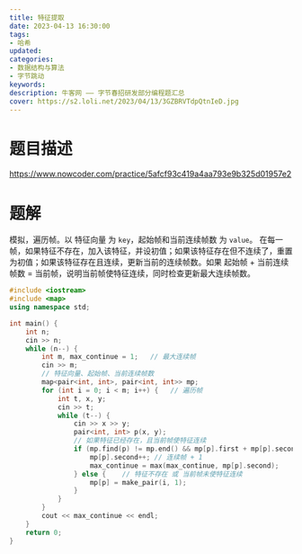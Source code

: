 ```yaml
---
title: 特征提取
date: 2023-04-13 16:30:00
tags:
- 哈希
updated:
categories:
- 数据结构与算法
- 字节跳动
keywords:
description: 牛客网 —— 字节春招研发部分编程题汇总
cover: https://s2.loli.net/2023/04/13/3GZBRVTdpQtnIeD.jpg
---
```


# 题目描述
https://www.nowcoder.com/practice/5afcf93c419a4aa793e9b325d01957e2

# 题解
模拟，遍历帧。以 特征向量 为 `key`，起始帧和当前连续帧数 为 `value`。
在每一帧，如果特征不存在，加入该特征，并设初值；如果该特征存在但不连续了，重置为初值；如果该特征存在且连续，更新当前的连续帧数。如果 起始帧 + 当前连续帧数 = 当前帧，说明当前帧使特征连续，同时检查更新最大连续帧数。
```C++
#include <iostream>
#include <map>
using namespace std;

int main() {
    int n;
    cin >> n;
    while (n--) {
        int m, max_continue = 1;   // 最大连续帧
        cin >> m;
        // 特征向量、起始帧、当前连续帧数
        map<pair<int, int>, pair<int, int>> mp;
        for (int i = 0; i < m; i++) {   // 遍历帧
            int t, x, y;
            cin >> t;
            while (t--) {
                cin >> x >> y;
                pair<int, int> p(x, y);
                // 如果特征已经存在，且当前帧使特征连续
                if (mp.find(p) != mp.end() && mp[p].first + mp[p].second == i) {
                    mp[p].second++; // 连续帧 + 1
                    max_continue = max(max_continue, mp[p].second);
                } else {    // 特征不存在 或 当前帧未使特征连续
                    mp[p] = make_pair(i, 1);
                }
            }
        }
        cout << max_continue << endl;
    }
    return 0;
}
```
